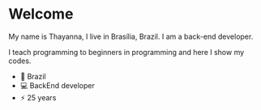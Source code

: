 # Welcome 

My name is Thayanna, I live in Brasília, Brazil.
I am a back-end developer.

I teach programming to beginners in programming and here I show my codes. 

 

 - 📍  Brazil 
 - 💻 BackEnd developer
 - ⚡ 25 years

<!--
**ThayK/ThayK** is a ✨ _special_ ✨ repository because its `README.md` (this file) appears on your GitHub profile.

